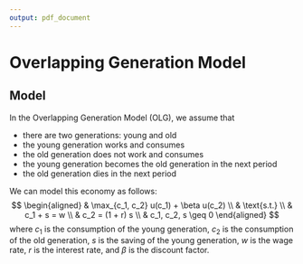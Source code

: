 ```yaml
---
output: pdf_document
---
```


# Overlapping Generation Model

## Model

In the Overlapping Generation Model (OLG), we assume that

-   there are two generations: young and old
-   the young generation works and consumes
-   the old generation does not work and consumes
-   the young generation becomes the old generation in the next period
-   the old generation dies in the next period

We can model this economy as follows: $$
\begin{aligned}
& \max_{c_1, c_2} u(c_1) + \beta u(c_2) \\
& \text{s.t.} \\
& c_1 + s = w \\
& c_2 = (1 + r) s \\
& c_1, c_2, s \geq 0
\end{aligned}
$$ where $c_1$ is the consumption of the young generation, $c_2$ is the consumption of the old generation, $s$ is the saving of the young generation, $w$ is the wage rate, $r$ is the interest rate, and $\beta$ is the discount factor.
